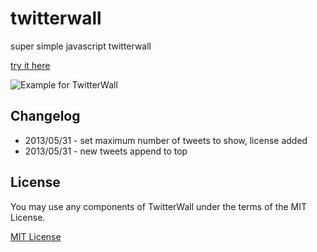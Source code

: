 twitterwall
===========

super simple javascript twitterwall

[try it here](http://tobiashinz.de/twitterwall "http://tobiashinz.de/twitterwall")


![Example for TwitterWall](http://tobiashinz.de/images/work/twitterwall.png)


Changelog
---------

* 2013/05/31 - set maximum number of tweets to show, license added
* 2013/05/31 - new tweets append to top

License
---------
You may use any components of TwitterWall under the terms of the MIT License.

[MIT License](https://github.com/tabrecycler/twitterwall/blob/master/MIT-LICENSE.txt "https://github.com/tabrecycler/twitterwall/blob/master/MIT-LICENSE.txt")
